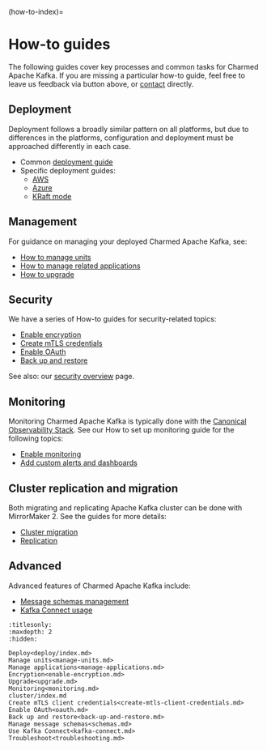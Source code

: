 (how-to-index)=
# How-to guides

The following guides cover key processes and common tasks for Charmed Apache Kafka. If you are missing a particular how-to guide, feel free to leave us feedback via button above, or [contact](reference-contact) directly.

## Deployment

Deployment follows a broadly similar pattern on all platforms, but due to differences in the platforms, configuration and deployment must be approached differently in each case.

* Common [deployment guide](how-to-deploy-deploy-anywhere)
* Specific deployment guides:
  * [AWS](how-to-deploy-deploy-on-aws)
  * [Azure](how-to-deploy-deploy-on-azure)
  * [KRaft mode](how-to-deploy-kraft-mode)

## Management

For guidance on managing your deployed Charmed Apache Kafka, see:

* [How to manage units](how-to-manage-units)
* [How to manage related applications](how-to-manage-applications)
* [How to upgrade](how-to-upgrade)

## Security

We have a series of How-to guides for security-related topics:

* [Enable encryption](how-to-enable-encryption)
* [Create mTLS credentials](how-to-create-mtls-client-credentials)
* [Enable OAuth](how-to-enable-oauth-through-hydra)
* [Back up and restore](how-to-back-up-and-restore)

See also: our [security overview](explanation-security) page.

## Monitoring

Monitoring Charmed Apache Kafka is typically done with the [Canonical Observability Stack](https://charmhub.io/topics/canonical-observability-stack).
See our How to set up monitoring guide for the following topics:

* [Enable monitoring](how-to-monitoring-enable-monitoring)
* [Add custom alerts and dashboards](how-to-monitoring-integrate-alerts-and-dashboards)

## Cluster replication and migration

Both migrating and replicating Apache Kafka cluster can be done with MirrorMaker 2.
See the guides for more details:

* [Cluster migration](how-to-cluster-replication-migrate-a-cluster)
* [Replication](how-to-cluster-replication-cluster-replication)

## Advanced

Advanced features of Charmed Apache Kafka include:

* [Message schemas management](how-to-manage-message-schemas)
* [Kafka Connect usage](how-to-use-kafka-connect-for-etl-workloads)

<!-- Alternative landing page prototype
| | |
|--|--|
| **Deployment** </br> Deployment follows a broadly similar pattern on all platforms, but due to differences in the platforms, configuration and deployment must be approached differently in each case. </br> [Common deployment guide](how-to-deploy-deploy-anywhere), [AWS](how-to-deploy-deploy-on-aws), [Azure](how-to-deploy-deploy-on-azure), [KRaft mode](how-to-deploy-kraft-mode) |**Management** </br> For guidance on managing your deployed Charmed Apache Kafka, see: [How to manage units](how-to-manage-units), [How to manage related applications](how-to-manage-applications), [How to Upgrade](how-to-upgrade) | -->

```{toctree}
:titlesonly:
:maxdepth: 2
:hidden:

Deploy<deploy/index.md>
Manage units<manage-units.md>
Manage applications<manage-applications.md>
Encryption<enable-encryption.md>
Upgrade<upgrade.md>
Monitoring<monitoring.md>
cluster/index.md
Create mTLS client credentials<create-mtls-client-credentials.md>
Enable OAuth<oauth.md>
Back up and restore<back-up-and-restore.md>
Manage message schemas<schemas.md>
Use Kafka Connect<kafka-connect.md>
Troubleshoot<troubleshooting.md>
```
